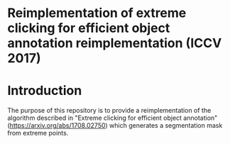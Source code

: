 # Reimplementation of extreme clicking for efficient object annotation reimplementation (ICCV 2017)

# Introduction

The purpose of this repository is to provide a reimplementation of the algorithm described in "Extreme clicking for efficient object annotation" (https://arxiv.org/abs/1708.02750) which generates a segmentation mask from extreme points. 
